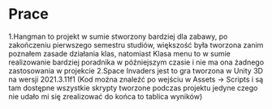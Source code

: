 # Prace
1.Hangman to projekt w sumie stworzony bardziej dla zabawy, po zakończeniu pierwszego semestru studiów, większość była tworzona zanim poznałem zasade działania klas, natomiast Klasa menu to w sumie realizowanie bardziej poradnika w późniejszym czasie
i nie ma ona żadnego zastosowania w projekcie
2.Space Invaders jest to gra tworzona w Unity 3D na wersji 2021.3.11f1 (Kod można znaleźć po wejściu w Assets -> Scripts i są tam dostępne wszystkie skrypty tworzone podczas projektu jedyne czego nie udało mi się zrealizować do końca to tablica wyników)
